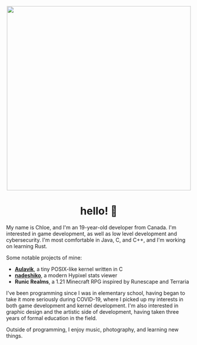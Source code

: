 <div id="header" align="center">
  <img src="https://media1.tenor.com/m/HsdvnhK5GgsAAAAd/kikis-delivery-service-plants.gif" width="500"/>

  <div><img src="https://komarev.com/ghpvc/?username=niqumu&style=flat-square&color=blue" alt=""/></div>

  <h1>
    hello! 🤍
  </h1>
</div>

My name is Chloe, and I'm an 19-year-old developer from Canada. I'm interested in game development, as well as low level development and cybersecurity. I'm most comfortable in Java, C, and C++, and I'm working on learning Rust.

Some notable projects of mine:
- **[Aulavik](https://github.com/niqumu/Aulavik)**, a tiny POSIX-like kernel written in C
- **[nadeshiko](https://nadeshiko.io)**, a modern Hypixel stats viewer
- **Runic Realms**, a 1.21 Minecraft RPG inspired by Runescape and Terraria 

I've been programming since I was in elementary school, having began to take it more seriously during COVID-19, where I picked up my interests in both game development and kernel development. I'm also interested in graphic design and the artistic side of development, having taken three years of formal education in the field.

Outside of programming, I enjoy music, photography, and learning new things.
